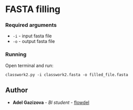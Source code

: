 # FASTA filling
### Required arguments

* ```-i``` - input fasta file
* ```-o``` - output fasta file

### Running

Open terminal and run:
```
classwork2.py -i classwork2.fasta -o filled_file.fasta
```

## Author

* **Adel Gazizova** - *BI student* - [flowdel](https://github.com/flowdel)
